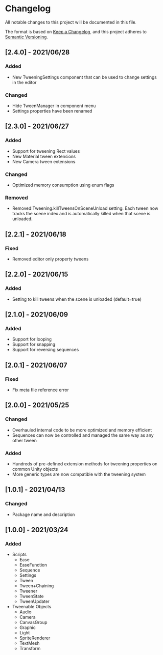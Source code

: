 # Changelog

All notable changes to this project will be documented in this file.

The format is based on [Keep a Changelog](https://keepachangelog.com/en/1.0.0/),
and this project adheres to [Semantic Versioning](https://semver.org/spec/v2.0.0.html).

## [2.4.0] - 2021/06/28

### Added

- New TweeningSettings component that can be used to change settings in the editor

### Changed

- Hide TweenManager in component menu
- Settings properties have been renamed

## [2.3.0] - 2021/06/27

### Added

- Support for tweening Rect values
- New Material tween extensions
- New Camera tween extensions

### Changed

- Optimized memory consumption using enum flags

### Removed

- Removed Tweening.killTweensOnSceneUnload setting. Each tween now tracks the scene index and is automatically killed when that scene is unloaded.

## [2.2.1] - 2021/06/18

### Fixed

- Removed editor only property tweens

## [2.2.0] - 2021/06/15

### Added

- Setting to kill tweens when the scene is unloaded (default=true)

## [2.1.0] - 2021/06/09

### Added

- Support for looping
- Support for snapping
- Support for reversing sequences

## [2.0.1] - 2021/06/07

### Fixed

- Fix meta file reference error

## [2.0.0] - 2021/05/25

### Changed

- Overhauled internal code to be more optimized and memory efficient
- Sequences can now be controlled and managed the same way as any other tween

### Added

- Hundreds of pre-defined extension methods for tweening properties on common Unity objects
- More generic types are now compatible with the tweening system

## [1.0.1] - 2021/04/13

### Changed

- Package name and description

## [1.0.0] - 2021/03/24

### Added

- Scripts
  - Ease
  - EaseFunction
  - Sequence
  - Settings
  - Tween
  - Tween+Chaining
  - Tweener
  - TweenState
  - TweenUpdater
- Tweenable Objects
  - Audio
  - Camera
  - CanvasGroup
  - Graphic
  - Light
  - SpriteRenderer
  - TextMesh
  - Transform
